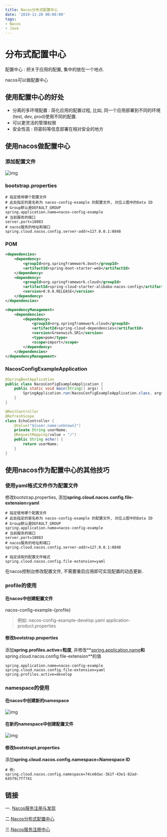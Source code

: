```yaml
---
title: Nacos分布式配置中心
date: '2019-11-28 00:00:00'
tags:
- Nacos
- Java
---
```


# 分布式配置中心

配置中心 : 把关于应用的配置, 集中的放在一个地点.

nacos可以做配置中心

## 使用配置中心的好处

- 分离的多环境配置 : 简化应用的配置过程, 比如, 同一个应用部署到不同的环境(test, dev, prod)使用不同的配置.
- 可以更灵活的管理权限
- 安全性高 : 将密码等信息部署在相对安全的地方

## 使用nacos做配置中心

### 添加配置文件

![img](https://gitee.com/swang-harbin/pic-bed/raw/master/images/2021/20210222144940.png)

### bootstrap.properties

```properties
# 指定使用哪个配置文件
# 此处指定的是名称为 nacos-config-example 的配置文件, 对应上图中的Data ID
# Group默认是DEFAULT_GROUP
spring.application.name=nacos-config-example
# 当前服务的端口
server.port=18083
# nacos服务的地址和端口
spring.cloud.nacos.config.server-addr=127.0.0.1:8848
```

### POM

```xml
<dependencies>
    <dependency>
        <groupId>org.springframework.boot</groupId>
        <artifactId>spring-boot-starter-web</artifactId>
    </dependency>
    <dependency>
        <groupId>org.springframework.cloud</groupId>
        <artifactId>spring-cloud-starter-alibaba-nacos-config</artifactId>
        <version>0.9.0.RELEASE</version>
    </dependency>
</dependencies>

<dependencyManagement>
    <dependencies>
        <dependency>
            <groupId>org.springframework.cloud</groupId>
            <artifactId>spring-cloud-dependencies</artifactId>
            <version>Greenwich.SR1</version>
            <type>pom</type>
            <scope>import</scope>
        </dependency>
    </dependencies>
</dependencyManagement>
```

### NacosConfigExampleApplication

```java
@SpringBootApplication
public class NacosConfigExampleApplication {
    public static void main(String[] args) {
        SpringApplication.run(NacosConfigExampleApplication.class, args);
    }
}

@RestController
@RefreshScope
class EchoController {
    @Value("${user.name:unknown}")
    private String userName;
    @RequestMapping(value = "/")
    public String echo() {
        return userName;
    }
}
```

## 使用nacos作为配置中心的其他技巧

### 使用yaml格式文件作为配置文件

修改bootstrap.properties, 添加**spring.cloud.nacos.config.file-extension=yaml**

```properties
# 指定使用哪个配置文件
# 此处指定的是名称为 nacos-config-example 的配置文件, 对应上图中的Data ID
# Group默认是DEFAULT_GROUP
spring.application.name=nacos-config-example
# 当前服务的端口
server.port=18083
# nacos服务的地址和端口
spring.cloud.nacos.config.server-addr=127.0.0.1:8848

# 指定读取的配置文件格式
spring.cloud.nacos.config.file-extension=yaml
```

在nacos控制台修改配置文件, 不需要重启应用即可实现配置的动态更新.

### profile的使用

#### 在nacos中创建配置文件

nacos-config-example-{profile}

> 例如:
> nacos-config-example-develop.yaml
> application-product.properties

#### 修改bootstrap.properties

添加**spring.profiles.active=粒度**, 并修改**[spring.application.name](http://spring.application.name/)**和**spring.cloud.nacos.config.file-extension**的值

```properties
spring.application.name=nacos-config-example
spring.cloud.nacos.config.file-extension=yaml
spring.profiles.active=develop
```

### namespace的使用

#### 在nacos中创建新的namespace

![img](https://gitee.com/swang-harbin/pic-bed/raw/master/images/2021/20210222145102.png)

#### 在新的namespace中创建配置文件

![img](https://gitee.com/swang-harbin/pic-bed/raw/master/images/2021/20210222145117.png)

#### 修改bootstrapt.properties

添加**spring.cloud.nacos.config.namespace=Namespace ID**

```properties
# 例:
spring.cloud.nacos.config.namespace=74ce8dac-3b1f-43e1-82ad-645f9c7ff741
```

## 链接

一. [Nacos服务注册与发现](./nacos-service-registry-and-discovery.md)

二.[Nacos分布式配置中心](./nacos-distribut-configuration-center.md)

三.[Nacos服务注册中心](./nacos-service-registry-center.md)

